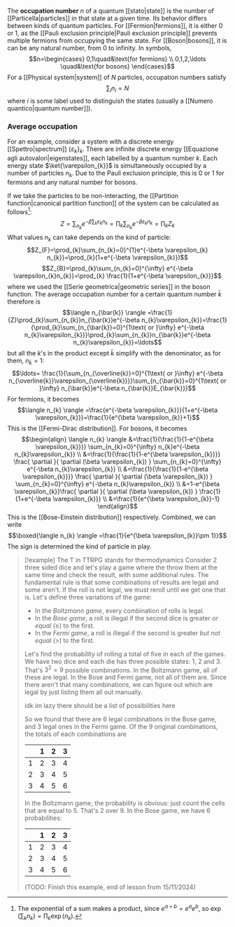 The **occupation number** $n$ of a quantum [[stato|state]] is the number of [[Particella|particles]] in that state at a given time. Its behavior differs between kinds of quantum particles. For [[Fermion|fermions]], it is either 0 or 1, as the [[Pauli exclusion principle|Pauli exclusion principle]] prevents multiple fermions from occupying the same state. For [[Boson|bosons]], it is can be any natural number, from 0 to infinity. In symbols,
$$n=\begin{cases}
0,1\quad&\text{for fermions} \\
0,1,2,\ldots \quad&\text{for bosons}
\end{cases}$$
For a [[Physical system|system]] of $N$ particles, occupation numbers satisfy
$$\sum_{i}n_{i}=N $$
where $i$ is some label used to distinguish the states (usually a [[Numero quantico|quantum number]]).
### Average occupation
For an example, consider a system with a discrete energy [[Spettro|spectrum]] $\{ \varepsilon_{k} \}_{k}$. There are infinite discrete energy [[Equazione agli autovalori|eigenstates]], each labelled by a quantum number $k$. Each energy state $\ket{\varepsilon_{k}}$ is simultaneously occupied by a number of particles $n_{k}$. Due to the Pauli exclusion principle, this is 0 or 1 for fermions and any natural number for bosons.

If we take the particles to be non-interacting, the [[Partition function|canonical partition function]] of the system can be calculated as follows[^1]:
$$Z=\sum_{n_{k}}e^{-\beta \sum_{k}\varepsilon_{k}n_{k}}=\prod_{k}\sum_{n_{k}}e^{-\beta\varepsilon_{k}n_{k}}=\prod_{k}Z_{k}$$
What values $n_{k}$ can take depends on the kind of particle:
$$Z_{F}=\prod_{k}\sum_{n_{k}=0}^{1}e^{-\beta \varepsilon_{k} n_{k}}=\prod_{k}(1+e^{-\beta \varepsilon_{k}})$$
$$Z_{B}=\prod_{k}\sum_{n_{k}=0}^{\infty} e^{-\beta \varepsilon_{k}n_{k}}=\prod_{k} \frac{1}{1+e^{-\beta \varepsilon_{k}}}$$
where we used the [[Serie geometrica|geometric series]] in the boson function. The average occupation number for a certain quantum number $\bar{k}$ therefore is
$$\langle n_{\bar{k}} \rangle =\frac{1}{Z}\prod_{k}\sum_{n_{k}}n_{\bar{k}}e^{-\beta n_{k}\varepsilon_{k}}=\frac{1}{\prod_{k}\sum_{n_{\bar{k}}=0}^{1\text{ or }\infty} e^{-\beta n_{k}\varepsilon_{k}}}\prod_{k}\sum_{n_{k}}n_{\bar{k}}e^{-\beta n_{k}\varepsilon_{k}}=\ldots$$
but all the $k$'s in the product except $\bar{k}$ simplify with the denominator, as for them, $n_{\bar{k}}=1$:
$$\ldots= \frac{1}{\sum_{n_{\overline{k}}=0}^{1\text{ or }\infty} e^{-\beta n_{\overline{k}}\varepsilon_{\overline{k}}}}\sum_{n_{\bar{k}}=0}^{1\text{ or }\infty} n_{\bar{k}}e^{-\beta n_{\bar{k}}E_{\bar{k}}}$$
For fermions, it becomes
$$\langle n_{k} \rangle =\frac{e^{-\beta \varepsilon_{k}}}{1+e^{-\beta \varepsilon_{k}}}=\frac{1}{e^{\beta \varepsilon_{k}}+1}$$
This is the [[Fermi-Dirac distribution]]. For bosons, it becomes
$$\begin{align}
\langle n_{k} \rangle &=\frac{1}{\frac{1}{1-e^{\beta \varepsilon_{k}}}} \sum_{n_{k}=0}^{\infty} n_{k}e^{-\beta n_{k}\varepsilon_{k}} \\
&=\frac{1}{\frac{1}{1-e^{\beta \varepsilon_{k}}}} \frac{ \partial  }{ \partial (\beta \varepsilon_{k}) } \sum_{n_{k}=0}^{\infty} e^{-\beta n_{k}\varepsilon_{k}} \\
&=\frac{1}{\frac{1}{1-e^{\beta \varepsilon_{k}}}} \frac{ \partial  }{ \partial (\beta \varepsilon_{k}) } \sum_{n_{k}=0}^{\infty} e^{-\beta n_{k}\varepsilon_{k}} \\
&=1-e^{\beta \varepsilon_{k}}\frac{ \partial  }{ \partial (\beta \varepsilon_{k}) } \frac{1}{1+e^{-\beta \varepsilon_{k}}} \\
&=\frac{1}{e^{\beta \varepsilon_{k}}-1}
\end{align}$$
This is the [[Bose-Einstein distribution]] respectively. Combined, we can write
$$\boxed{\langle n_{k} \rangle =\frac{1}{e^{\beta \varepsilon_{k}}\pm 1}}$$
The sign is determined the kind of particle in play.

> [!example] The T in TTRPG stands for thermodynamics
> Consider 2 three sided dice and let's play a game where the throw them at the same time and check the result, with some additional rules. The fundamental rule is that some combinations of results are legal and some aren't. If the roll is not legal, we must reroll until we get one that is. Let's define three variations of the game:
> - In the *Boltzmann game*, every combination of rolls is legal.
> - In the *Bose game*, a roll is illegal if the second dice is greater *or equal* ($\geq$) to the first.
> - In the *Fermi game*, a roll is illegal if the second is greater *but not equal* ($>$) to the first.
> 
> Let's find the probability of rolling a total of five in each of the games. We have two dice and each die has three possible states: 1, 2 and 3. That's $3^{2}=9$ possible combinations. In the Boltzmann game, all of these are legal. In the Bose and Fermi game, not all of them are. Since there aren't that many combinations, we can figure out which are legal by just listing them all out manually. 
> 
> idk im lazy there should be a list of possibilities here
> 
> So we found that there are 6 legal combinations in the Bose game, and 3 legal ones in the Fermi game. Of the 9 original combinations, the totals of each combinations are
> 
> |     | 1   | 2   | 3   |
> | --- | --- | --- | --- |
> | 1   | 2   | 3   | 4   |
> | 2   | 3   | 4   | 5   |
> | 3   | 4   | 5   | 6   |
> 
> In the Boltzmann game, the probability is obvious: just count the cells that are equal to 5. That's 2 over 9. In the Bose game, we have 6 probabilities:
> 
> |     | 1   | 2   | 3   |
> | --- | --- | --- | --- |
> | 1   | 2   | 3   | 4   |
> | 2   | 3   | 4   | 5   |
> | 3   | 4   | 5   | 6   |
> 
> (TODO: Finish this example, end of lesson from 15/11/2024)

[^1]: The exponential of a sum makes a product, since $e^{a+b}=e^{a}e^{b}$, so $\exp\left( \sum_{k}n_{k} \right)=\prod_{k}\exp(n_{k})$.